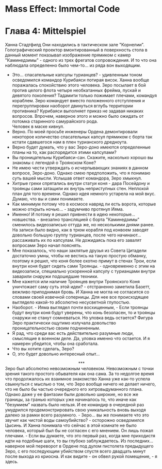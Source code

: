 # Mass Effect: Immortal Code 
# Глава 4: Mittelspiel
Ханна Стадтфилд
 Они находились в тактическом зале "Корнелии". Голографический проектор вмонтированный в поверхность стола в данный момент показывал изображение прямиком с камер "Каминедзимы" - одного из трех фрегатов сопровождения. И то что она наблюдала определенно было чем-то... из ряда вон выходящим. 
- Это... спасательные капсулы турианцев? - удивленным тоном осведомился командор Курибаяси потирая висок. Ханна вообще поражалась спокойствию этого человека. Зеро посылает в бой против целого флота четыре необкатанных фрейма, пускай и девятого поколения? Тадамити только пожимает плечами, командуя кораблем. Зеро командует вместо положенного отступления и перегруппировки наоборот двинуться вглубь территории противника? Курибаяси выполняет приказ не задавая никаких вопросов. Впрочем, наверное этого и можно было ожидать от потомка старинного самурайского рода.  
  Человек в маске кивнул. 
- Верно. По моей просьбе инженеры Ордена демонтировали некоторое количество спасательных капсул прямиком с борта так кстати сдавшегося нам в плен турианского дредноута. 
- Верно будет думать, что у вас Зеро-доно имеются определенные планы на то, как распорядится этими капсулами?
- Вы проницательны Курибаяси-сан. Скажите, насколько хорошо вы знакомы с легендой о Троянском Коне?
- Не имею чести утверждать о исчерпывающих знаниях в данном вопросе, Зеро-доно. Однако смею предположить, что я понимаю суть вашей мысли. 
 Услышав ответ командора, Зеро хмыкнул.
- Хитрые греки спрятались внутри статуи коня - дара Посейдону и троянцы сами затащили их внутрь неприступных стен. Неплохой план для того времени. Однако идея немного устарела на мой вкус. Думаю, что вы и сами понимаете. 
- Как минимум потому что в космосе навряд ли есть ворота, которые можно открыть ночью... - задумчиво протянул Ияма. 
- Именно! И потому я решил привнести в идею некоторые... новшества. - внезапно трансляцией с борта "Каминедзимы" сменилось видеозаписью оттуда же, но несколькими днями ранее. На записи было видно, как в трюм корабля под конвоем заводят довольно большую группу турианцев, после чего начинают... рассаживать их по капсулам. 
  Не дожидаясь пока его завалят вопросами Зеро начал пояснять.
- Мне показалось, что наши заклятые друзья из Совета Цитадели достаточно умны, чтобы не вестись на такую простую обманку, поэтому я решил, что коня более охотно примут в стенах Трои, если внутри коня будет сидеть сами Троянцы. - одновременно с этим на видеозаписи, специально ускоренной капсулу с турианцами внутри заварили снаружи подошедшие техники.
- Мне кажется или наличие Троянцев внутри Троянского Коня уничтожает саму суть этой идеи? - отстраненно заметила Базетт, вежливо приподнимая бровь. И Ханна не могла не согласится со словами своей извечной соперницы. Для нее все происходящее выглядело какой-то абсолютно несусветной глупостью. 
- Наоборот. - Ияма выглядел почти восхищенным, - Если троянцы будут внутри коня будут уверены, что конь безопасен, то и троянцы снаружи не станут сомневаться. Но уловка ведь остается?
  Фигура Зеро практически ощутимо излучала довольство проницательностью своим подчиненным. 
- Я рад, что среди вас есть действительно разумные люди, смыслящие в военном деле. Да, уловка именно что остается. И я намерен убедится, чтобы она сработала.
- Что вы хотите сделать, Зеро?
- О, это будет довольно интересный опыт...
<center>***</center>
Зеро был абсолютно невозможным человеком. Невозможным с точки зрения такого простого обывателя как она сама. За то недолгое время что продолжалось их взаимное знакомство Ханна уже как-то успела свыкнуться с мыслью о том, что Зеро вообще ничего не делает ничего, что не было бы частью очередного его хитровыдуманного  плана. Однако даже у ее фантазии были довольно широкие, но все же границы, за гранью которых уже начиналось то, что иначе как "безумием" назвать было нельзя. И ее командир в очередной раз умудрился продемонстрировать свою уникальность вновь выходя далеко за рамки всего разумного. 
 - Зеро... вы же понимаете что это звучит как чистой воды самоубийство? - осторожно осведомился Цысинь. И Ханна понимала что сейчас в этой комнате не было человека, который был бы не согласен с его мнением.
 Он лишь пожал плечами. 
- Если вы думаете, что это первый раз, когда мне приходистя идти на подобные шаги, то вы глубоко заблуждаетесь. Из последних... наверное мой переворот в Ордене под дулом пистолета предыдущего Зеро, с его последующим убийством спустя всего двадцать минут после выхода из криосна. И как видите - он обвел рукой помещение, - я здесь.
